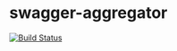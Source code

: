 # swagger-aggregator

[![Build Status](https://travis-ci.org/prestonvanloon/swagger-aggregator.svg?branch=master)](https://travis-ci.org/prestonvanloon/swagger-aggregator)
